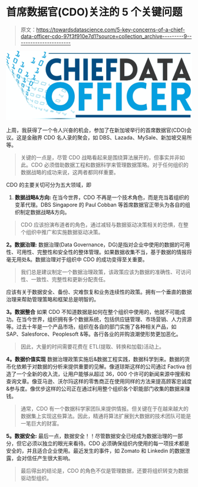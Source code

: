 # 首席数据官(CDO)关注的 5 个关键问题

> 原文：<https://towardsdatascience.com/5-key-concerns-of-a-chief-data-officer-cdo-97f3f910e7d1?source=collection_archive---------9----------------------->

![](img/a9f3dd5b9f17f1e8b3a68989814474f3.png)

上周，我获得了一个令人兴奋的机会，参加了在新加坡举行的首席数据官(CDO)会议。这是金融界 CDO 名人录的聚会，如 DBS、Lazada、MySale、新加坡交易所等。

> 关键的一点是，尽管 CDO 战略看起来是围绕算法展开的，但事实并非如此。CDO 必须借助数据工程和数据科学来管理数据策略。对于任何组织的数据战略的成功来说，这两者都同样重要。

CDO 的主要关切可分为五大领域，即

1.  **数据战略&方向:**
    在当今世界，CDO 不再是一个技术角色，而是充当着组织的变革代理。DBS Singapore 的 Paul Cobban 等首席数据官正带头为各自的组织制定数据战略&方向。

> CDO 应该扮演布道者的角色，通过减轻与数据驱动决策相关的恐惧，在整个组织中推广和实施数据驱动决策。

**2。数据治理:** 数据治理(Data Governance，DG)是指对企业中使用的数据的可用性、可用性、完整性和安全性的整体管理。如果数据收集不当，基于数据的情报将毫无用处&。数据治理对于组织中 CDO 的成功变得至关重要。

> 我们总是建议制定一个数据治理政策，该政策应该为数据的准确性、可访问性、一致性、完整性和更新分配责任。

应该有关于数据安全、备份、灾难恢复和业务连续性的政策。拥有一个垂直的数据治理来帮助管理策略和框架总是明智的。

**3。数据整合** 如果 CDO 不知道数据是如何在整个组织中使用的，他就不可能成功。在当今世界，组织拥有多个数据系统，包括供应链管理、市场营销、人力资源等。过去十年是一个产品市场，组织在各自的部门实施了各种相关产品，如 SAP、Salesforce、Peoplesoft &等。各行各业的并购浪潮使形势更加恶化。

> 因此，大量的时间需要花费在 ETL(提取、转换和加载)活动上。

**4。数据价值实现** 数据治理政策实施后&数据工程实践，数据科学到来。数据的货币化依赖于对数据的分析来提供重要的见解。像道琼斯这样的公司通过 Factiva 创造了一个全新的收入流，让用户能够从超过 36，000 个许可的新闻来源中搜索和查询文章。像亚马逊、沃尔玛这样的零售商正在使用同样的方法来提高顾客忠诚度&参与度。像优步这样的公司正在通过利用整个组织各个职能部门收集的数据来赚钱。

> 通常，CDO 有一个数据科学家团队来提供情报。但关键在于在越来越大的数据集上实现这些算法。因此，精通将算法扩展到大数据的技术团队可能是一笔巨大的财富。

**5。数据安全:** 最后一点，数据安全！！尽管数据安全已经成为数据治理的一部分，但它必须以独立的眼光来看待。CDO 必须确保组织内使用的每一项技术都是安全的，并且适合企业使用。最近发生的事件，如 Zomato 和 Linkedin 的数据泄露，会对信任产生很大影响。

> 最后得出的结论是，CDO 的角色不仅是管理数据，还要将组织转变为数据驱动型组织。
